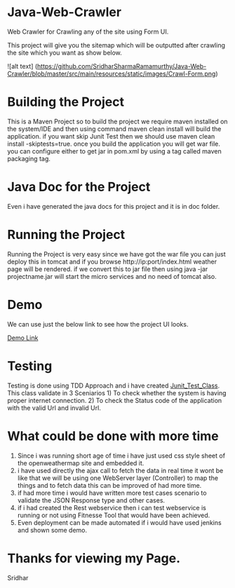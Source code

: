 # Java-Web-Crawler
Web Crawler for Crawling any of the site using Form UI.

This project will give you the sitemap which will be outputted after crawling the site which you want as show below.

![alt text] (https://github.com/SridharSharmaRamamurthy/Java-Web-Crawler/blob/master/src/main/resources/static/images/Crawl-Form.png)

# Building the Project
This is a Maven Project so to build the project we require maven installed on the system/IDE and then using command maven clean install will build the application.
if you want skip Junit Test then we should use maven clean install -skiptests=true. once you build the application you will get war file. you can configure either to get jar in pom.xml by using a tag called maven packaging tag.  

# Java Doc for the Project
Even i have generated the java docs for this project and it is in doc folder.

# Running the Project
Running the Project is very easy since we have got the war file you can just deploy this in tomcat and if you browse http://ip:port/index.html weather page will be rendered.
if we convert this to jar file then using java -jar projectname.jar will start the micro services and no need of tomcat also.

# Demo 
We can use just the below link to see how the project UI looks.

<a href="http://htmlpreview.github.io/?https://github.com/SridharSharmaRamamurthy/weather-forecast/blob/master/WebContent/index.html">Demo Link</a>

# Testing
Testing is done using TDD Approach and i have created <a href="https://github.com/SridharSharmaRamamurthy/weather-forecast/blob/master/src/src/test/WeatherTest.java">Junit_Test_Class</a>.
This class validate in 3 Sceniarios 
            1) To check whether the system is having proper internet connection.
            2) To check the Status code of the application with the valid Url and invalid Url.

# What could be done with more time
1) Since i was running short age of time i have just used css style sheet of the openweathermap site and embedded it.
2) i have used directly the ajax call to fetch the data in real time it wont be like that we will be using one WebServer layer (Controller) to map the things and to fetch data this can be improved of had more time.
3) if had more time i would have written more test cases scenario to validate the JSON Response type and other cases.
4) if i had created the Rest webservice then i can test webservice is running or not using Fitnesse Tool that would have been achieved.
5) Even deployment can be made automated if i would have used jenkins and shown some demo.

# Thanks for viewing my Page.
Sridhar
